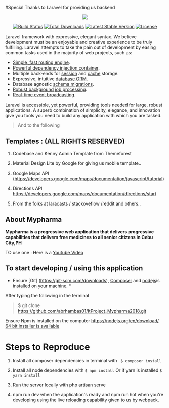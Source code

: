 
#Special Thanks to Laravel for providing us backend 



<p align="center"><img src="https://laravel.com/assets/img/components/logo-laravel.svg"></p>

<p align="center">
	<a href="https://travis-ci.org/laravel/framework"><img src="https://travis-ci.org/laravel/framework.svg" alt="Build Status"></a>
	<a href="https://packagist.org/packages/laravel/framework"><img src="https://poser.pugx.org/laravel/framework/d/total.svg" alt="Total Downloads"></a>
	<a href="https://packagist.org/packages/laravel/framework"><img src="https://poser.pugx.org/laravel/framework/v/stable.svg" alt="Latest Stable Version"></a>
	<a href="https://packagist.org/packages/laravel/framework"><img src="https://poser.pugx.org/laravel/framework/license.svg" alt="License"></a>
</p>



Laravel framework with expressive, elegant syntax. We believe development must be an enjoyable and creative experience to be truly fulfilling. Laravel attempts to take the pain out of development by easing common tasks used in the majority of web projects, such as:

- [Simple, fast routing engine](https://laravel.com/docs/routing).
- [Powerful dependency injection container](https://laravel.com/docs/container).
- Multiple back-ends for [session](https://laravel.com/docs/session) and [cache](https://laravel.com/docs/cache) storage.
- Expressive, intuitive [database ORM](https://laravel.com/docs/eloquent).
- Database agnostic [schema migrations](https://laravel.com/docs/migrations).
- [Robust background job processing](https://laravel.com/docs/queues).
- [Real-time event broadcasting](https://laravel.com/docs/broadcasting).

Laravel is accessible, yet powerful, providing tools needed for large, robust applications. A superb combination of simplicity, elegance, and innovation give you tools you need to build any application with which you are tasked.


> And to the following 


## Templates : (ALL RIGHTS RESERVED)



1. Codebase and Kenny Admin Template from Themeforest

2. Material Design Lite by Google for giving us mobile template..

3. Google Maps API (https://developers.google.com/maps/documentation/javascript/tutorial)

4. Directions API https://developers.google.com/maps/documentation/directions/start





3. From the folks at laracasts / stackoveflow /reddit and others..

## About Mypharma

**Mypharma is a progressive  web application that delivers progressive capabilities that delivers free medicines to all senior citizens in Cebu City,PH** 

TO use one : Here is a 
[Youtube Video](https://www.youtube.com/watch?v=MxTaDhwJDLg)



## To start developing / using this application 

 * Ensure [Git] (https://git-scm.com/downloads), [Composer](https://getcomposer.org/) and [nodejs](https://nodejs.org/en/)is installed on your machine. *


After typing the following in the terminal

> $ git clone  https://github.com/abrhambas01/ItProject_Mypharma2018.git

Ensure Npm is installed on the computer https://nodejs.org/en/download/ [64 bit installer is available](https://nodejs.org/dist/v8.10.0/node-v8.10.0-x64.msi)


# Steps to Reproduce 

1. Install all composer dependencies in terminal with 
` $ composer install`

2. Install all node dependencies with
 `$ npm install` Or if yarn is installed `$ yarn install`

3. Run the server locally with php artisan serve <options>

4. npm run dev when the application's ready and npm run hot when you're developing using the live reloading capability given to us by webpack.











